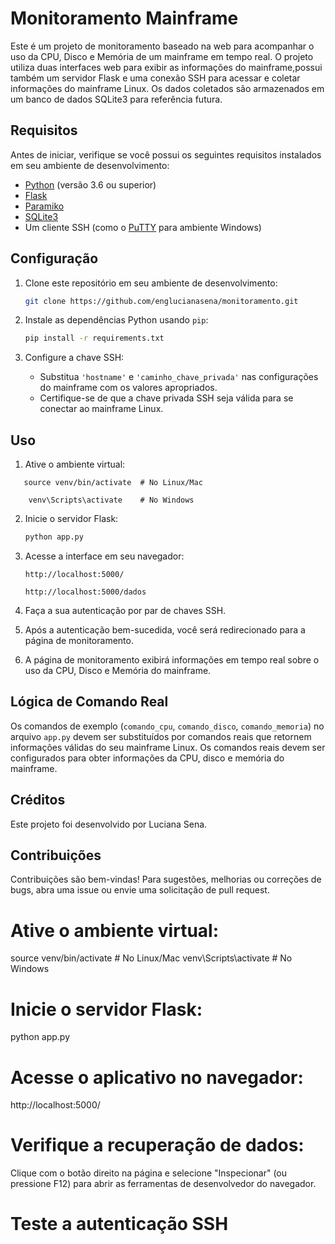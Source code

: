 # Monitoramento Mainframe

Este é um projeto de monitoramento baseado na web para acompanhar o uso da CPU, Disco e Memória de um mainframe em tempo real. O projeto utiliza duas interfaces web para exibir as informações do mainframe,possui também um servidor Flask e uma conexão SSH para acessar e coletar informações do mainframe Linux. Os dados coletados são armazenados em um banco de dados SQLite3 para referência futura.

## Requisitos

Antes de iniciar, verifique se você possui os seguintes requisitos instalados em seu ambiente de desenvolvimento:

- [Python](https://www.python.org/downloads/) (versão 3.6 ou superior)
- [Flask](https://flask.palletsprojects.com/en/2.1.x/)
- [Paramiko](https://www.paramiko.org/)
- [SQLite3](https://www.sqlite.org/index.html)
- Um cliente SSH (como o [PuTTY](https://www.putty.org/) para ambiente Windows)

## Configuração

1. Clone este repositório em seu ambiente de desenvolvimento:

   ```bash
   git clone https://github.com/englucianasena/monitoramento.git
   ```

2. Instale as dependências Python usando `pip`:

   ```bash
   pip install -r requirements.txt
   ```

3. Configure a chave SSH:

   - Substitua `'hostname'` e `'caminho_chave_privada'` nas configurações do mainframe com os valores apropriados.
   - Certifique-se de que a chave privada SSH seja válida para se conectar ao mainframe Linux.


## Uso

1. Ative o ambiente virtual:

 ```
    source venv/bin/activate  # No Linux/Mac
 ```
```
    venv\Scripts\activate    # No Windows
```

2. Inicie o servidor Flask:

   ```bash
   python app.py
   ```

3. Acesse a interface em seu navegador:

   ```
   http://localhost:5000/
   ```
      ```
   http://localhost:5000/dados
   ```

4. Faça a sua autenticação por par de chaves SSH.

5. Após a autenticação bem-sucedida, você será redirecionado para a página de monitoramento.

6. A página de monitoramento exibirá informações em tempo real sobre o uso da CPU, Disco e Memória do mainframe.


## Lógica de Comando Real

Os comandos de exemplo (`comando_cpu`, `comando_disco`, `comando_memoria`) no arquivo `app.py` devem ser substituídos por comandos reais que retornem informações válidas do seu mainframe Linux. Os comandos reais devem ser configurados para obter informações da CPU, disco e memória do mainframe.

## Créditos

Este projeto foi desenvolvido por Luciana Sena. 

## Contribuições

Contribuições são bem-vindas! Para sugestões, melhorias ou correções de bugs, abra uma issue ou envie uma solicitação de pull request.
























# Ative o ambiente virtual:
source venv/bin/activate  # No Linux/Mac
venv\Scripts\activate    # No Windows

# Inicie o servidor Flask:
python app.py

# Acesse o aplicativo no navegador:
http://localhost:5000/

# Verifique a recuperação de dados:
Clique com o botão direito na página e selecione "Inspecionar" (ou pressione F12) para abrir as ferramentas de desenvolvedor do navegador.

# Teste a autenticação SSH 
